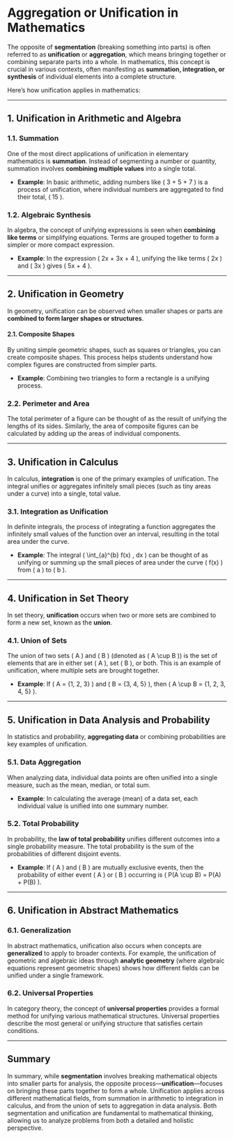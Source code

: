 # **Aggregation or Unification in Mathematics**

The opposite of **segmentation** (breaking something into parts) is often referred to as **unification** or **aggregation**, which means bringing together or combining separate parts into a whole. In mathematics, this concept is crucial in various contexts, often manifesting as **summation, integration, or synthesis** of individual elements into a complete structure.

Here’s how unification applies in mathematics:

---

## **1. Unification in Arithmetic and Algebra**

### **1.1. Summation**
One of the most direct applications of unification in elementary mathematics is **summation**. Instead of segmenting a number or quantity, summation involves **combining multiple values** into a single total.

- **Example**: In basic arithmetic, adding numbers like \( 3 + 5 + 7 \) is a process of unification, where individual numbers are aggregated to find their total, \( 15 \).

### **1.2. Algebraic Synthesis**
In algebra, the concept of unifying expressions is seen when **combining like terms** or simplifying equations. Terms are grouped together to form a simpler or more compact expression.

- **Example**: In the expression \( 2x + 3x + 4 \), unifying the like terms \( 2x \) and \( 3x \) gives \( 5x + 4 \).

---

## **2. Unification in Geometry**

In geometry, unification can be observed when smaller shapes or parts are **combined to form larger shapes or structures**.

#### **2.1. Composite Shapes**
By uniting simple geometric shapes, such as squares or triangles, you can create composite shapes. This process helps students understand how complex figures are constructed from simpler parts.

- **Example**: Combining two triangles to form a rectangle is a unifying process.

### **2.2. Perimeter and Area**
The total perimeter of a figure can be thought of as the result of unifying the lengths of its sides. Similarly, the area of composite figures can be calculated by adding up the areas of individual components.

---

## **3. Unification in Calculus**

In calculus, **integration** is one of the primary examples of unification. The integral unifies or aggregates infinitely small pieces (such as tiny areas under a curve) into a single, total value.

### **3.1. Integration as Unification**
In definite integrals, the process of integrating a function aggregates the infinitely small values of the function over an interval, resulting in the total area under the curve.

- **Example**: The integral \( \int_{a}^{b} f(x) \, dx \) can be thought of as unifying or summing up the small pieces of area under the curve \( f(x) \) from \( a \) to \( b \).

---

## **4. Unification in Set Theory**

In set theory, **unification** occurs when two or more sets are combined to form a new set, known as the **union**.

### **4.1. Union of Sets**
The union of two sets \( A \) and \( B \) (denoted as \( A \cup B \)) is the set of elements that are in either set \( A \), set \( B \), or both. This is an example of unification, where multiple sets are brought together.

- **Example**: If \( A = \{1, 2, 3\} \) and \( B = \{3, 4, 5\} \), then \( A \cup B = \{1, 2, 3, 4, 5\} \).

---

## **5. Unification in Data Analysis and Probability**

In statistics and probability, **aggregating data** or combining probabilities are key examples of unification.

### **5.1. Data Aggregation**
When analyzing data, individual data points are often unified into a single measure, such as the mean, median, or total sum.

- **Example**: In calculating the average (mean) of a data set, each individual value is unified into one summary number.

### **5.2. Total Probability**
In probability, the **law of total probability** unifies different outcomes into a single probability measure. The total probability is the sum of the probabilities of different disjoint events.

- **Example**: If \( A \) and \( B \) are mutually exclusive events, then the probability of either event \( A \) or \( B \) occurring is \( P(A \cup B) = P(A) + P(B) \).

---

## **6. Unification in Abstract Mathematics**

### **6.1. Generalization**
In abstract mathematics, unification also occurs when concepts are **generalized** to apply to broader contexts. For example, the unification of geometric and algebraic ideas through **analytic geometry** (where algebraic equations represent geometric shapes) shows how different fields can be unified under a single framework.

### **6.2. Universal Properties**
In category theory, the concept of **universal properties** provides a formal method for unifying various mathematical structures. Universal properties describe the most general or unifying structure that satisfies certain conditions.

---

## **Summary**

In summary, while **segmentation** involves breaking mathematical objects into smaller parts for analysis, the opposite process—**unification**—focuses on bringing these parts together to form a whole. Unification applies across different mathematical fields, from summation in arithmetic to integration in calculus, and from the union of sets to aggregation in data analysis. Both segmentation and unification are fundamental to mathematical thinking, allowing us to analyze problems from both a detailed and holistic perspective.